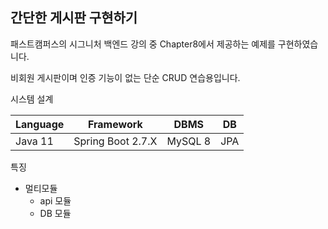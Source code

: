 ## 간단한 게시판 구현하기

패스트캠퍼스의 시그니처 백엔드 강의 중 Chapter8에서 제공하는 예제를 구현하였습니다.

비회원 게시판이며 인증 기능이 없는 단순 CRUD 연습용입니다.

시스템 설계

| Language|Framework|DBMS|DB 
|---------|---|---|---|
| Java 11 | Spring Boot 2.7.X|MySQL 8|JPA|

특징 
* 멀티모듈
  * api 모듈
  * DB 모듈